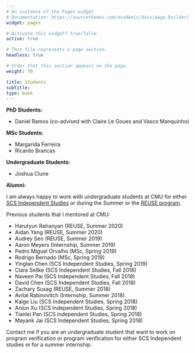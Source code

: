 ```yaml
---
# An instance of the Pages widget.
# Documentation: https://sourcethemes.com/academic/docs/page-builder/
widget: pages

# Activate this widget? true/false
active: true

# This file represents a page section.
headless: true

# Order that this section appears on the page.
weight: 70

title: Students
subtitle:
type: book
---
```


**PhD Students:**
* Daniel Ramos (co-advised with Claire Le Goues and Vasco Manquinho)

**MSc Students:**
* Margarida Ferreira
* Ricardo Brancas 

**Undergraduate Students:**
* Joshua Clune 

**Alumni:**

I am always happy to work with undergraduate students at CMU for either [SCS Independent Studies](https://csd.cmu.edu/cs-undergraduate-research-options) or during the Summer or the [REUSE program](https://www.cmu.edu/scs/isr/reuse/). 

Previous students that I mentored at CMU:
* Harutyun Rehanyan (REUSE, Summer 2020)
* Aidan Yang (REUSE, Summer 2020)
* Audrey Seo (REUSE, Summer 2019)
* Aaron Meyers (Internship, Summer 2019)
* Pedro Miguel Orvalho (MSc, Spring 2019)
* Rodrigo Bernado (MSc, Spring 2019)
* Yinglan Chen (SCS Independent Studies, Spring 2019)
* Clara Sellke (SCS Independent Studies, Fall 2018)
* Naveen Pai (SCS Independent Studies, Fall 2018)	
* David Chen (SCS Independent Studies, Fall 2018)
* Zachary Susag (REUSE, Summer 2018)
* Avital Rabinovitch (Internship, Summer 2018)
* Kaige Liu (SCS Independent Studies, Spring 2018)
* Anlun Xu (SCS Independent Studies, Spring 2018)
* Tianlei Pan (SCS Independent Studies, Spring 2018)
* Mayank Jai (SCS Independent Studies, Spring 2018)

Contact me if you are an undergraduate student that want to work on program verification or program verification for either SCS Independent studies or for a summer internship.